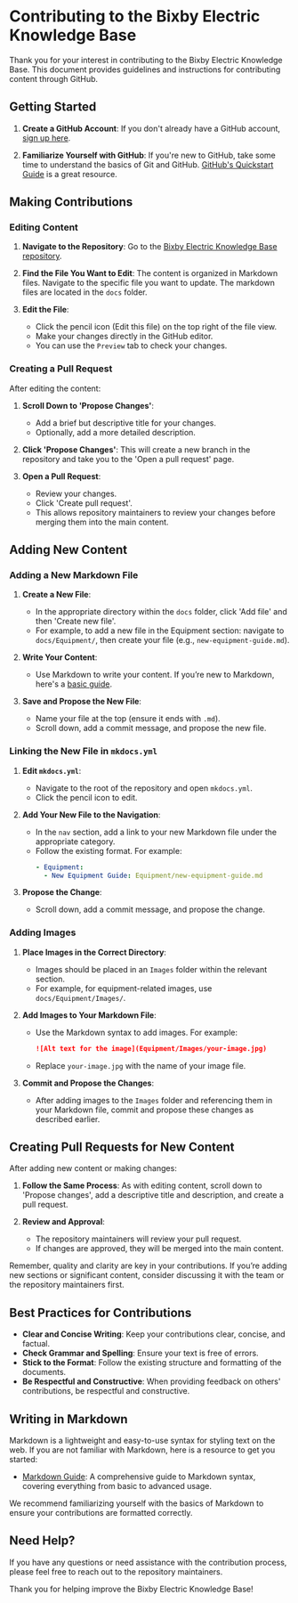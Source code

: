 # Contributing to the Bixby Electric Knowledge Base

Thank you for your interest in contributing to the Bixby Electric Knowledge Base. This document provides guidelines and instructions for contributing content through GitHub.

## Getting Started

1. **Create a GitHub Account**: If you don't already have a GitHub account, [sign up here](https://github.com/join).

2. **Familiarize Yourself with GitHub**: If you're new to GitHub, take some time to understand the basics of Git and GitHub. [GitHub's Quickstart Guide](https://docs.github.com/en/get-started/quickstart) is a great resource.

## Making Contributions

### Editing Content

1. **Navigate to the Repository**: Go to the [Bixby Electric Knowledge Base repository](https://github.com/spizeck/BixbyElectric).

2. **Find the File You Want to Edit**: The content is organized in Markdown files. Navigate to the specific file you want to update. The markdown files are located in the `docs` folder.

3. **Edit the File**:
   - Click the pencil icon (Edit this file) on the top right of the file view.
   - Make your changes directly in the GitHub editor.
   - You can use the `Preview` tab to check your changes.

### Creating a Pull Request

After editing the content:

1. **Scroll Down to 'Propose Changes'**:
   - Add a brief but descriptive title for your changes.
   - Optionally, add a more detailed description.

2. **Click 'Propose Changes'**: This will create a new branch in the repository and take you to the 'Open a pull request' page.

3. **Open a Pull Request**:
   - Review your changes.
   - Click 'Create pull request'.
   - This allows repository maintainers to review your changes before merging them into the main content.

## Adding New Content

### Adding a New Markdown File

1. **Create a New File**:
   - In the appropriate directory within the `docs` folder, click 'Add file' and then 'Create new file'.
   - For example, to add a new file in the Equipment section: navigate to `docs/Equipment/`, then create your file (e.g., `new-equipment-guide.md`).

2. **Write Your Content**:
   - Use Markdown to write your content. If you’re new to Markdown, here's a [basic guide](https://www.markdownguide.org/basic-syntax/).

3. **Save and Propose the New File**:
   - Name your file at the top (ensure it ends with `.md`).
   - Scroll down, add a commit message, and propose the new file.

### Linking the New File in `mkdocs.yml`

1. **Edit `mkdocs.yml`**:
   - Navigate to the root of the repository and open `mkdocs.yml`.
   - Click the pencil icon to edit.

2. **Add Your New File to the Navigation**:
   - In the `nav` section, add a link to your new Markdown file under the appropriate category.
   - Follow the existing format. For example:
     ```yaml
     - Equipment:
       - New Equipment Guide: Equipment/new-equipment-guide.md
     ```

3. **Propose the Change**:
   - Scroll down, add a commit message, and propose the change.

### Adding Images

1. **Place Images in the Correct Directory**:
   - Images should be placed in an `Images` folder within the relevant section.
   - For example, for equipment-related images, use `docs/Equipment/Images/`.

2. **Add Images to Your Markdown File**:
   - Use the Markdown syntax to add images. For example:
     ```markdown
     ![Alt text for the image](Equipment/Images/your-image.jpg)
     ```
   - Replace `your-image.jpg` with the name of your image file.

3. **Commit and Propose the Changes**:
   - After adding images to the `Images` folder and referencing them in your Markdown file, commit and propose these changes as described earlier.

## Creating Pull Requests for New Content

After adding new content or making changes:

1. **Follow the Same Process**: As with editing content, scroll down to 'Propose changes', add a descriptive title and description, and create a pull request.

2. **Review and Approval**:
   - The repository maintainers will review your pull request.
   - If changes are approved, they will be merged into the main content.

Remember, quality and clarity are key in your contributions. If you’re adding new sections or significant content, consider discussing it with the team or the repository maintainers first.


## Best Practices for Contributions

- **Clear and Concise Writing**: Keep your contributions clear, concise, and factual.
- **Check Grammar and Spelling**: Ensure your text is free of errors.
- **Stick to the Format**: Follow the existing structure and formatting of the documents.
- **Be Respectful and Constructive**: When providing feedback on others' contributions, be respectful and constructive.

## Writing in Markdown

Markdown is a lightweight and easy-to-use syntax for styling text on the web. If you are not familiar with Markdown, here is a resource to get you started:

- [Markdown Guide](https://www.markdownguide.org/basic-syntax/): A comprehensive guide to Markdown syntax, covering everything from basic to advanced usage.

We recommend familiarizing yourself with the basics of Markdown to ensure your contributions are formatted correctly.

## Need Help?

If you have any questions or need assistance with the contribution process, please feel free to reach out to the repository maintainers.

Thank you for helping improve the Bixby Electric Knowledge Base!